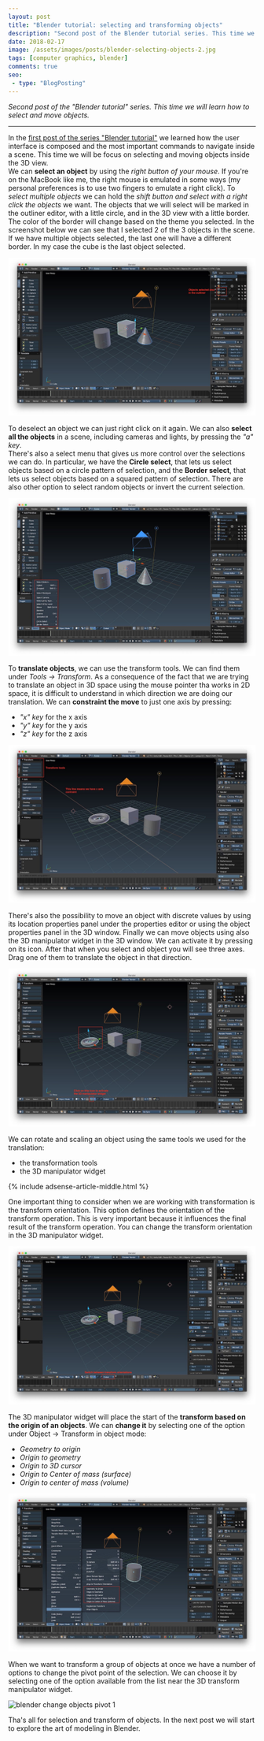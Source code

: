```yaml
---
layout: post
title: "Blender tutorial: selecting and transforming objects"
description: "Second post of the Blender tutorial series. This time we will learn how to select and move objects."
date: 2018-02-17
image: /assets/images/posts/blender-selecting-objects-2.jpg
tags: [computer graphics, blender]
comments: true
seo:
 - type: "BlogPosting"
---
```


*Second post of the "Blender tutorial" series. This time we will learn how to select and move objects.*

---

In the [first post of the series "Blender tutorial"](/2018/01/31/blender-tutorial-1-user-interface.html "Blender 
tutorial: user interface") we learned how the user interface is composed and the most important commands to navigate 
inside a scene. This time we will be focus on selecting and moving objects inside the 3D view.  
We can **select an object** by using the *right button of your mouse*. If you're on the MacBook like me, the right 
mouse is emulated in some ways (my personal preferences is to use two fingers to emulate a right click). To *select multiple
 objects* we can hold the *shift button and select with a right click the objects* we want. The objects that we will 
 select will be marked in the outliner editor, with a little circle, and in the 3D view with a little border. The 
 color of the border will change based on the theme you selected. In the screenshot below we can see that I selected
  2 of the 3 objects in the scene. If we have multiple objects selected, the last one will have a different border. 
  In my case the cube is the last object selected.
  
![blender selecting objects 1](/assets/images/posts/blender-selecting-objects-1.jpg "blender selecting objects 1")


To deselect an object we can just right click on it again. We can also **select all the objects** in a scene, 
including cameras and lights, by pressing the *"a" key*.  
There's also a select menu that gives us more control over the selections we can do. In particular, we have the 
**Circle select**, that lets us select objects based on a circle pattern of selection, and the **Border select**, that 
lets us select objects based on a squared pattern of selection. There are also other option to select random objects
 or invert the current selection.
 
![blender selecting objects 2](/assets/images/posts/blender-selecting-objects-2.jpg "blender selecting objects 2")

To **translate objects**, we can use the transform tools. We can find them under *Tools -> Transform*. As a 
consequence of the fact that we are trying to translate an object in 3D space using the mouse pointer tha works in 2D space, it is 
difficult to understand in which direction we are doing our translation. We can **constraint the move** to just 
one axis by pressing:

* *"x" key* for the x axis
* *"y" key* for the y axis
* *"z" key* for the z axis

![blender moving objects 1](/assets/images/posts/blender-translating-objects-1.jpg "blender moving objects 1")

There's also the possibility to move an object with discrete values by using its location properties panel under the 
properties editor or using the object properties panel in the 3D window. Finally we can move objects using also the 
3D manipulator widget in the 3D window. We can activate it by pressing on its icon. After that when you select and 
object you will see three axes. Drag one of them to translate the object in that direction.

![blender moving objects 2](/assets/images/posts/blender-translating-objects-2.jpg "blender moving objects 2")

We can rotate and scaling an object using the same tools we used for the translation:

* the transformation tools
* the 3D manipulator widget

{% include adsense-article-middle.html %}

One important thing to consider when we are working with transformation is the transform orientation. This option 
defines the orientation of the transform operation. This is very important because it influences the final result of 
the transform operation. You can change the transform orientation in the 3D manipulator widget.

![blender moving objects 3](/assets/images/posts/blender-translating-objects-3.jpg "blender moving objects 3")

The 3D manipulator widget will place the start of the **transform based on the origin of an objects**. We can 
**change it** by selecting one of the option under Object -> Transform in object mode:

* *Geometry to origin*
* *Origin to geometry*
* *Origin to 3D cursor*
* *Origin to Center of mass (surface)*
* *Origin to center of mass (volume)*

![blender change objects origin 1](/assets/images/posts/blender-change-origin-objects-1.jpg "blender change objects origin 1")

When we want to transform a group of objects at once we have a number of options to change the pivot point of the 
selection. We can choose it by selecting one of the option available from the list near the 3D transform manipulator 
widget.

![blender change objects pivot 1](/assets/images/posts/blender-change-pivot-objects-1.jpg "blender change objects 
pivot 1")

Tha's all for selection and transform of objects. In the next post we will start to explore the art of modeling in 
Blender.
